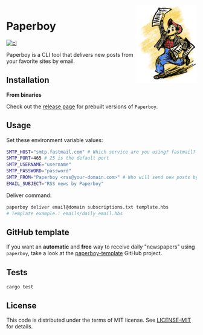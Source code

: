<img src="https://raw.githubusercontent.com/eduardostuart/paperboy/main/.github/resources/paperboy.png" alt="Paperboy" width="160" align="right">

# Paperboy

[![ci](https://github.com/eduardostuart/paperboy/actions/workflows/ci.yml/badge.svg?branch=main)](https://github.com/eduardostuart/paperboy/actions/workflows/ci.yml)

Paperboy is a CLI tool that delivers new posts from your favorite sites by email.

## Installation

**From binaries**

Check out the [release page](https://github.com/eduardostuart/paperboy/releases/) for prebuilt versions of `Paperboy`.

## Usage

Set these environment variable values:

```bash
SMTP_HOST="smtp.fastmail.com" # Which service are you using? fastmail? gmail? sendgrid? ...
SMTP_PORT=465 # 25 is the default port
SMTP_USERNAME="username"
SMTP_PASSWORD="password"
SMTP_FROM="Paperboy <rss@your-domain.com>" # Who will send new posts by email?
EMAIL_SUBJECT="RSS news by Paperboy"
```

Deliver command:

```bash
paperboy deliver email@domain subscriptions.txt template.hbs
# Template example.: emails/daily_email.hbs
```

## GitHub template

If you want an **automatic** and **free** way to receive daily "newspapers" using `paperboy`, take a look at the [paperboy-template](https://github.com/eduardostuart/paperboy-template) GitHub project.

## Tests

```
cargo test
```

## License

This code is distributed under the terms of MIT license.
See [LICENSE-MIT](LICENSE-MIT) for details.
